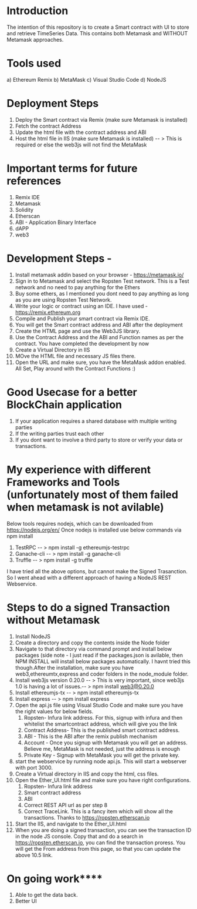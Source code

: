 
# Introduction

The intention of this repository is to create a Smart contract with UI to store and retrieve TimeSeries Data. This contains both Metamask and WITHOUT Metamask approaches.

# Tools used

a) Ethereum Remix  b) MetaMask  c) Visual Studio Code  d) NodeJS

# Deployment Steps

1. Deploy the Smart contract via Remix (make sure Metamask is installed)
2. Fetch the contract Address
3. Update the html file with the contract address and ABI
4. Host the html file in IIS (make sure Metamask is installed) -- > This is required or else the web3js will not find the MetaMask

# Important terms for future references 

1. Remix IDE
2. Metamask 
3. Solidity
4. Etherscan
5. ABI - Application Binary Interface
6. dAPP
7. web3
  
# Development Steps - 

1. Install metamask addin based on your browser - https://metamask.io/
2. Sign in to Metamask and select the Ropsten Test network. This is a Test network and no need to pay anything for the Ethers
3. Buy some ethers, as I mentioned you dont need to pay anything as long as you are using Ropsten Test Network.
4. Write your logic or contract using an IDE. I have used - https://remix.ethereum.org
5. Compile and Publish your smart contract via Remix IDE.
6. You will get the Smart contract address and ABI after the deployment
7. Create the HTML page and use the Web3JS library.
8. Use the Contract Address and the ABI and Function names as per the contract. You have completed the development by now
9. Create a Virtual Directory in IIS
10. MOve the HTML file and necessary JS files there.
11. Open the URL and make sure, you have the MetaMask addon enabled. All Set, Play around with the Contract Functions :)

# Good Usecase for a better BlockChain application

1. If your application requires a shared database with multiple writing parties
2. If the writing parties trust each other
3. If you dont want to involve a third party to store or verify your data or transactions.

# My experience with different Frameworks and Tools (unfortunately most of them failed when metamask is not avilable)

Below tools requires nodejs, which can be downloaded from https://nodejs.org/en/ 
Once nodejs is installed use below commands via npm install

1. TestRPC   -- > npm install -g ethereumjs-testrpc
2. Ganache-cli  -- > npm install -g ganache-cli
3. Truffle  -- > npm install -g truffle

I have tried all the above options, but cannot make the Signed Trasanction. So I went ahead with a different approach of having a NodeJS REST Webservice.

# Steps to do a signed Transaction without Metamask

1. Install NodeJS
2. Create a directory and copy the contents inside the Node folder 
3. Navigate to that directory via command prompt and install below packages  (side note - I just read if the packages.json is avilable,    then NPM INSTALL will install below packages automatically. I havnt tried this though.After the installation, make sure you have        web3,ethereumtx,express and coder folders in the node_module folder.
4. Install web3js version 0.20.0 -- > This is very important, since web3js 1.0 is having a lot of issues.-- > npm install web3@0.20.0
5. Install ethereumjs-tx -- > npm install ethereumjs-tx
6. Install express  -- > npm install express
7. Open the api.js file using Visual Studio Code and make sure you have the right values for below fields.
      1. Ropsten- Infura link address. For this, signup with infura and then whitelist the smartcontract address, which will give you            the link
      2. Contract Address- This is the published smart contract address.
      3. ABI - This is the ABI after the remix publish mechanism
      4. Account - Once you signup with Metamask you will get an address. Believe me, MetaMask is not needed, just the address is enough
      5. Private Key - Signup with MetaMask you will get the private key.
8. start the webservice by running node api.js. This will start a webserver with port 3000.
9. Create a Virtual directory in IIS and copy the html, css files.
10.  Open the Ether_UI.html file and make sure you have right configurations.
      1. Ropsten- Infura link address 
      2. Smart contract address
      3. ABI
      4. Correct REST API url as per step 8
      5. Correct TraceLink. This is a fancy item which will show all the transactions. Thanks to https://ropsten.etherscan.io
11. Start the IIS, and navigate to the Ether_UI.html
12. When you are doing a signed transaction, you can see the transaction ID in the node JS console. Copy that and do a search in             https://ropsten.etherscan.io, you can find the transaction proress. You will get the From address from this page, so that you can       update the above 10.5 link.



# On going work****

1. Able to get the data back.
2. Better UI
